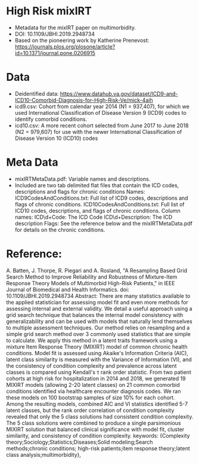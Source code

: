 # High Risk mixIRT
- Metadata for the mixIRT paper on multimorbidity.
- DOI: 10.1109/JBHI.2019.2948734
- Based on the pioneering work by Katherine Prenevost: https://journals.plos.org/plosone/article?id=10.1371/journal.pone.0206915

# Data
- Deidentified data: https://www.datahub.va.gov/dataset/ICD9-and-ICD10-Comorbid-Diagnosis-for-High-Risk-Ve/mick-4aih
- icd9.csv:  Cohort from calendar year 2014 (N1 = 937,407), for which we used International Classification of Disease Version 9 (ICD9) codes to identify comorbid conditions.
- icd10.csv: A more recent cohort selected from June 2017 to June 2018  (N2 = 979,607) for use with the newer International Classification of Disease Version 10 (ICD10) codes
# Meta Data
- mixIRTMetaData.pdf: Variable names and descriptions.
- Included are two tab delimited flat files that contain the ICD codes, descriptions and flags for chronic conditions
	Names:
		ICD9CodesAndConditions.txt: Full list of ICD9 codes, descriptions and flags of chronic conditions.
		ICD10CodesAndConditions.txt: Full list of ICD10 codes, descriptions, and flags of chronic conditions.
	Column names:
		ICD\\d+Code: The ICD Code
		ICD\\d+Description: The ICD description
		Flags: See the reference below and the mixIRTMetaData.pdf for details on the chronic conditions.

# Reference:
A. Batten, J. Thorpe, R. Piegari and A. Rosland, "A Resampling Based Grid Search Method to Improve Reliability
and Robustness of Mixture-Item Response Theory Models of Multimorbid High-Risk Patients," in IEEE Journal of
Biomedical and Health Informatics.
doi: 10.1109/JBHI.2019.2948734
Abstract: There are many statistics available to the applied statistician for assessing model fit and even more
methods for assessing internal and external validity. We detail a useful approach using a grid search technique
that balances the internal model consistency with generalizability and can be used with models that naturally
lend themselves to multiple assessment techniques. Our method relies on resampling and a simple grid search
method over 3 commonly used statistics that are simple to calculate. We apply this method in a latent traits
framework using a mixture Item Response Theory (MIXIRT) model of common chronic health conditions. Model fit
is assessed using Akaike's Information Criteria (AIC), latent class similarity is measured with the Variance
of Information (VI), and the consistency of condition complexity and prevalence across latent classes is
compared using Kendall's τ rank order statistic. From two patient cohorts at high risk for hospitalization
in 2014 and 2018, we generated 19 MIXIRT models (allowing 2-20 latent classes) on 21 common comorbid
conditions identified via healthcare encounter diagnosis codes. We ran these models on 100 bootstrap
samples of size 10% for each cohort. Among the resulting models, combined AIC and VI statistics identified
5-7 latent classes, but the rank order correlation of condition complexity revealed that only the 5 class
solutions had consistent condition complexity. The 5 class solutions were combined to produce a single
parsimonious MIXIRT solution that balanced clinical significance with model fit, cluster similarity, and
consistency of condition complexity.
keywords: {Complexity theory;Sociology;Statistics;Diseases;Solid modeling;Search methods;chronic conditions;
high-risk patients;item response theory;latent class analysis;multimorbidity},
